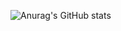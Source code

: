 ![Anurag's GitHub stats](https://github-readme-stats.vercel.app/api?username=NicoDemosaS&show_icons=true&theme=radical)
